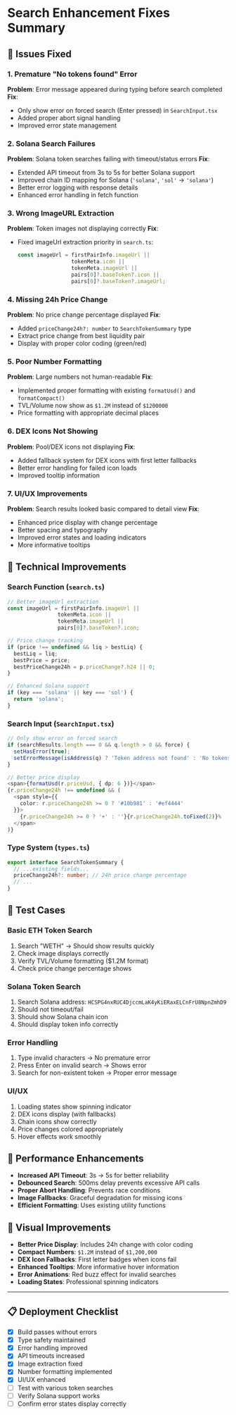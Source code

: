 # Search Enhancement Fixes Summary

## 🐛 Issues Fixed

### 1. **Premature "No tokens found" Error**
**Problem**: Error message appeared during typing before search completed
**Fix**: 
- Only show error on forced search (Enter pressed) in `SearchInput.tsx`
- Added proper abort signal handling
- Improved error state management

### 2. **Solana Search Failures** 
**Problem**: Solana token searches failing with timeout/status errors
**Fix**:
- Extended API timeout from 3s to 5s for better Solana support
- Improved chain ID mapping for Solana (`'solana'`, `'sol'` → `'solana'`)
- Better error logging with response details
- Enhanced error handling in fetch function

### 3. **Wrong ImageURL Extraction**
**Problem**: Token images not displaying correctly
**Fix**:
- Fixed imageUrl extraction priority in `search.ts`:
  ```typescript
  const imageUrl = firstPairInfo.imageUrl || 
                   tokenMeta.icon || 
                   tokenMeta.imageUrl || 
                   pairs[0]?.baseToken?.icon ||
                   pairs[0]?.baseToken?.imageUrl;
  ```

### 4. **Missing 24h Price Change**
**Problem**: No price change percentage displayed
**Fix**:
- Added `priceChange24h?: number` to `SearchTokenSummary` type
- Extract price change from best liquidity pair
- Display with proper color coding (green/red)

### 5. **Poor Number Formatting**
**Problem**: Large numbers not human-readable
**Fix**:
- Implemented proper formatting with existing `formatUsd()` and `formatCompact()`
- TVL/Volume now show as `$1.2M` instead of `$1200000`
- Price formatting with appropriate decimal places

### 6. **DEX Icons Not Showing**
**Problem**: Pool/DEX icons not displaying
**Fix**:
- Added fallback system for DEX icons with first letter fallbacks
- Better error handling for failed icon loads
- Improved tooltip information

### 7. **UI/UX Improvements**
**Problem**: Search results looked basic compared to detail view
**Fix**:
- Enhanced price display with change percentage
- Better spacing and typography
- Improved error states and loading indicators
- More informative tooltips

## 🔧 Technical Improvements

### Search Function (`search.ts`)
```typescript
// Better imageUrl extraction
const imageUrl = firstPairInfo.imageUrl || 
                tokenMeta.icon || 
                tokenMeta.imageUrl || 
                pairs[0]?.baseToken?.icon;

// Price change tracking
if (price !== undefined && liq > bestLiq) {
  bestLiq = liq;
  bestPrice = price;
  bestPriceChange24h = p.priceChange?.h24 || 0;
}

// Enhanced Solana support
if (key === 'solana' || key === 'sol') {
  return 'solana';
}
```

### Search Input (`SearchInput.tsx`)
```typescript
// Only show error on forced search
if (searchResults.length === 0 && q.length > 0 && force) {
  setHasError(true);
  setErrorMessage(isAddress(q) ? 'Token address not found' : 'No tokens found');
}

// Better price display
<span>{formatUsd(r.priceUsd, { dp: 6 })}</span>
{r.priceChange24h !== undefined && (
  <span style={{
    color: r.priceChange24h >= 0 ? '#10b981' : '#ef4444'
  }}>
    {r.priceChange24h >= 0 ? '+' : ''}{r.priceChange24h.toFixed(2)}%
  </span>
)}
```

### Type System (`types.ts`)
```typescript
export interface SearchTokenSummary {
  // ...existing fields...
  priceChange24h?: number; // 24h price change percentage
  // ...
}
```

## 🧪 Test Cases

### Basic ETH Token Search
1. Search "WETH" → Should show results quickly
2. Check image displays correctly
3. Verify TVL/Volume formatting ($1.2M format)
4. Check price change percentage shows

### Solana Token Search  
1. Search Solana address: `HCSPG4nxRUC4DjccmLaK4yKiERaxELCnFrU8NpnZmhD9`
2. Should not timeout/fail
3. Should show Solana chain icon
4. Should display token info correctly

### Error Handling
1. Type invalid characters → No premature error
2. Press Enter on invalid search → Shows error
3. Search for non-existent token → Proper error message

### UI/UX
1. Loading states show spinning indicator
2. DEX icons display (with fallbacks)
3. Chain icons show correctly
4. Price changes colored appropriately
5. Hover effects work smoothly

## 🚀 Performance Enhancements

- **Increased API Timeout**: 3s → 5s for better reliability
- **Debounced Search**: 500ms delay prevents excessive API calls
- **Proper Abort Handling**: Prevents race conditions
- **Image Fallbacks**: Graceful degradation for missing icons
- **Efficient Formatting**: Uses existing utility functions

## 🎨 Visual Improvements

- **Better Price Display**: Includes 24h change with color coding
- **Compact Numbers**: `$1.2M` instead of `$1,200,000`
- **DEX Icon Fallbacks**: First letter badges when icons fail
- **Enhanced Tooltips**: More informative hover information
- **Error Animations**: Red buzz effect for invalid searches
- **Loading States**: Professional spinning indicators

---

## 📋 Deployment Checklist

- [x] Build passes without errors
- [x] Type safety maintained
- [x] Error handling improved
- [x] API timeouts increased
- [x] Image extraction fixed
- [x] Number formatting implemented
- [x] UI/UX enhanced
- [ ] Test with various token searches
- [ ] Verify Solana support works
- [ ] Confirm error states display correctly
